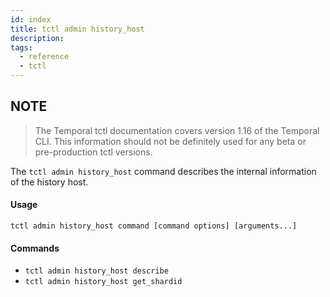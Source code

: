```yaml
---
id: index
title: tctl admin history_host
description: 
tags:
  - reference
  - tctl
---
```


## NOTE
> The Temporal tctl documentation covers version 1.16 of the Temporal CLI. This information should not be definitely used for any beta or pre-production tctl versions.

The `tctl admin history_host` command describes the internal information of the history host.

#### Usage
`tctl admin history_host command [command options] [arguments...]`

#### Commands
- `tctl admin history_host describe`
- `tctl admin history_host get_shardid`